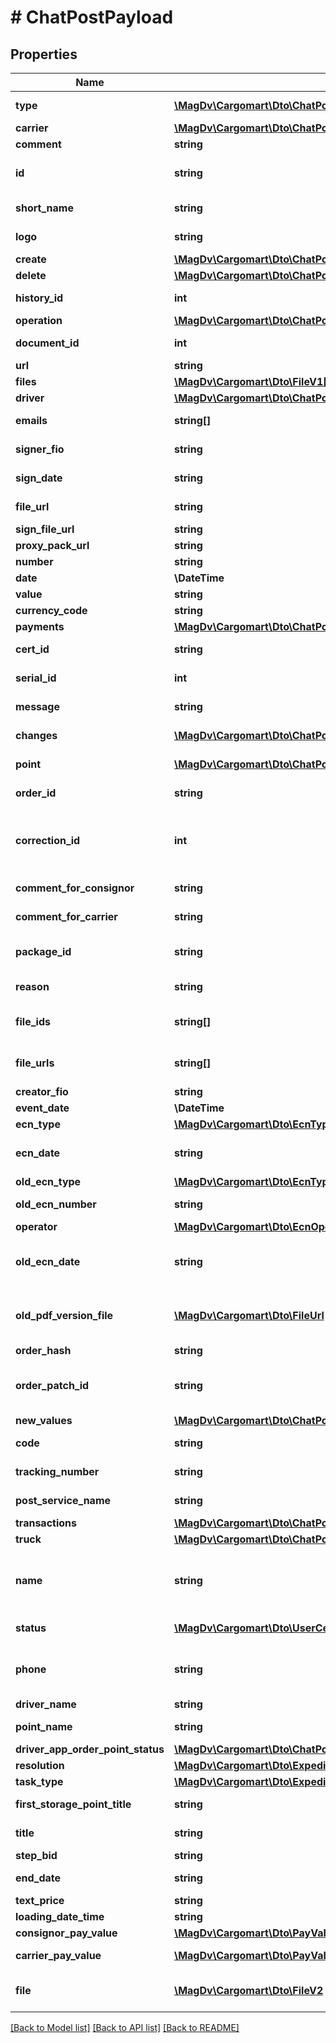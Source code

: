 # # ChatPostPayload

## Properties

Name | Type | Description | Notes
------------ | ------------- | ------------- | -------------
**type** | [**\MagDv\Cargomart\Dto\ChatPostTypeEnum**](ChatPostTypeEnum.md) | Тип сообщения чата |
**carrier** | [**\MagDv\Cargomart\Dto\ChatPostPayloadBookingCarrier**](ChatPostPayloadBookingCarrier.md) |  |
**comment** | **string** | Комментарий |
**id** | **string** | Идентификатор запроса на сертификат |
**short_name** | **string** | Название компании |
**logo** | **string** | Url логотипа компании |
**create** | [**\MagDv\Cargomart\Dto\ChatPostPayloadContactChangeCreate**](ChatPostPayloadContactChangeCreate.md) |  | [optional]
**delete** | [**\MagDv\Cargomart\Dto\ChatPostPayloadContactChangeCreate**](ChatPostPayloadContactChangeCreate.md) |  | [optional]
**history_id** | **int** | ID истории контрагента |
**operation** | [**\MagDv\Cargomart\Dto\ChatPostOperationEnum**](ChatPostOperationEnum.md) | Тип операции |
**document_id** | **int** | Идентификатор документа | [optional]
**url** | **string** | ссылка | [optional]
**files** | [**\MagDv\Cargomart\Dto\FileV1[]**](FileV1.md) | Список файлов | [optional]
**driver** | [**\MagDv\Cargomart\Dto\ChatPostPayloadDriverChangeDriver**](ChatPostPayloadDriverChangeDriver.md) |  | [optional]
**emails** | **string[]** | Электронные ящики |
**signer_fio** | **string** | ФИО инициатора действия | [optional]
**sign_date** | **string** | Дата подписания | [optional]
**file_url** | **string** | Файл доверенности | [optional]
**sign_file_url** | **string** | Файл подписи | [optional]
**proxy_pack_url** | **string** | Ссылка на архив | [optional]
**number** | **string** | Номер счета |
**date** | **\DateTime** | Дата оплаты |
**value** | **string** | Сумма оплаты |
**currency_code** | **string** | Валюта |
**payments** | [**\MagDv\Cargomart\Dto\ChatPostPayloadOrderExpeditorPaymentCarrierUpdatePaymentsInner[]**](ChatPostPayloadOrderExpeditorPaymentCarrierUpdatePaymentsInner.md) |  | [optional]
**cert_id** | **string** | Идентификатор сертификата |
**serial_id** | **int** | Порядковый номер заказа | [optional]
**message** | **string** | Сообщение об изменении |
**changes** | [**\MagDv\Cargomart\Dto\ChatPostPayloadModelFieldChangeChangesInner[]**](ChatPostPayloadModelFieldChangeChangesInner.md) | Список изменений |
**point** | [**\MagDv\Cargomart\Dto\ChatPostPayloadOrderPointInner[]**](ChatPostPayloadOrderPointInner.md) | Данные пунктов погрузки | [optional]
**order_id** | **string** | Идентификатор заказа |
**correction_id** | **int** | Идентификатор запроса на изменение водителя и машины |
**comment_for_consignor** | **string** | Комментарий для отправителя | [optional]
**comment_for_carrier** | **string** | Комментарий для перевозчика | [optional]
**package_id** | **string** | Идентификатор пакета документов | [optional]
**reason** | **string** | Причина отклонения | [optional]
**file_ids** | **string[]** | Идентификаторы файлов на модерации | [optional]
**file_urls** | **string[]** | Ссылки на файлы на модерации | [optional]
**creator_fio** | **string** | ФИО автора |
**event_date** | **\DateTime** | Дата события | [optional]
**ecn_type** | [**\MagDv\Cargomart\Dto\EcnType**](EcnType.md) |  |
**ecn_date** | **string** | Дата ТРН. Формат: DD.MM.YYYY. | [optional]
**old_ecn_type** | [**\MagDv\Cargomart\Dto\EcnType**](EcnType.md) |  |
**old_ecn_number** | **string** | Номер отмененной ТРН |
**operator** | [**\MagDv\Cargomart\Dto\EcnOperatorEnum**](EcnOperatorEnum.md) |  | [optional]
**old_ecn_date** | **string** | Дата отмененной ТРН. Формат: DD.MM.YYYY. | [optional]
**old_pdf_version_file** | [**\MagDv\Cargomart\Dto\FileUrl**](FileUrl.md) | Ссылка на скачивание предыдущей версии ТРН |
**order_hash** | **string** | Хеш заказа |
**order_patch_id** | **string** | Идентификатор запрос на изменение заказа |
**new_values** | [**\MagDv\Cargomart\Dto\ChatPostPayloadOrderPatchNewValues**](ChatPostPayloadOrderPatchNewValues.md) |  | [optional]
**code** | **string** | Идентификатор причины |
**tracking_number** | **string** | Трек номер отправления | [optional]
**post_service_name** | **string** | Почтовая служба | [optional]
**transactions** | [**\MagDv\Cargomart\Dto\ChatPostPayloadPaymentConsignorToExpeditorTransactionsInner[]**](ChatPostPayloadPaymentConsignorToExpeditorTransactionsInner.md) |  | [optional]
**truck** | [**\MagDv\Cargomart\Dto\ChatPostPayloadTruckChangeV2Truck**](ChatPostPayloadTruckChangeV2Truck.md) |  | [optional]
**name** | **string** | ФИО пользователя, на которого выдается сертификат |
**status** | [**\MagDv\Cargomart\Dto\UserCertificateStatusEnum**](UserCertificateStatusEnum.md) | Статус выдачи сертификата |
**phone** | **string** | Телефон подтверждения выдачи сертификата |
**driver_name** | **string** | ФИО водителя |
**point_name** | **string** | Название пункта маршрута |
**driver_app_order_point_status** | [**\MagDv\Cargomart\Dto\ChatPostDriverAppOrderPointStatusEnum**](ChatPostDriverAppOrderPointStatusEnum.md) |  | [optional]
**resolution** | [**\MagDv\Cargomart\Dto\ExpeditorTaskResolutionEnum**](ExpeditorTaskResolutionEnum.md) | Резолюция |
**task_type** | [**\MagDv\Cargomart\Dto\ExpeditorTaskTypeEnum**](ExpeditorTaskTypeEnum.md) | Тип задачи |
**first_storage_point_title** | **string** | Название пункта погрузки |
**title** | **string** | Название события | [optional]
**step_bid** | **string** | Шаг ставки | [optional]
**end_date** | **string** | Дата окончания торгов | [optional]
**text_price** | **string** | Стоимость | [optional]
**loading_date_time** | **string** | Время погрузки | [optional]
**consignor_pay_value** | [**\MagDv\Cargomart\Dto\PayValue**](.md) | Цена заказчика | [optional]
**carrier_pay_value** | [**\MagDv\Cargomart\Dto\PayValue**](.md) | Цена перевозчика | [optional]
**file** | [**\MagDv\Cargomart\Dto\FileV2**](FileV2.md) | Файл акта о неподачи машины | [optional]

[[Back to Model list]](../../README.md#models) [[Back to API list]](../../README.md#endpoints) [[Back to README]](../../README.md)
